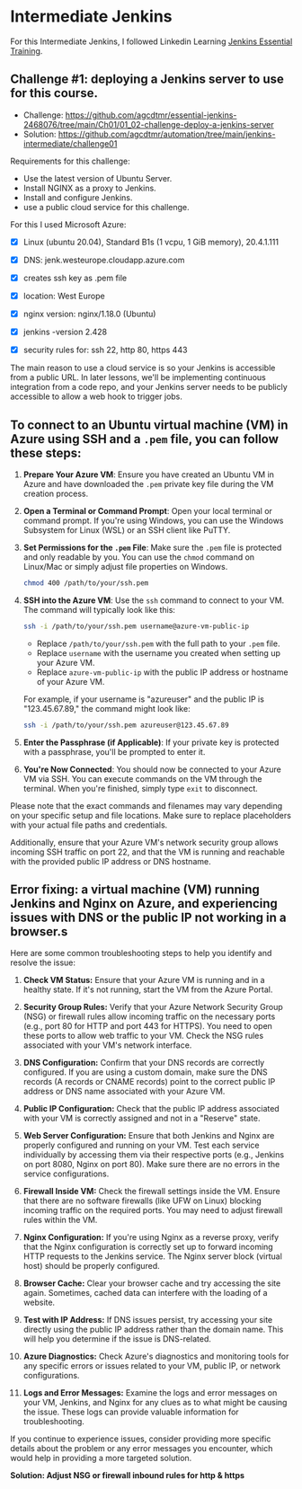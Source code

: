 # Intermediate Jenkins

For this Intermediate Jenkins, I followed Linkedin Learning [Jenkins Essential Training](https://www.linkedin.com/learning/jenkins-essential-training-17420152).

## Challenge #1: deploying a Jenkins server to use for this course. 

- Challenge: https://github.com/agcdtmr/essential-jenkins-2468076/tree/main/Ch01/01_02-challenge-deploy-a-jenkins-server
- Solution: https://github.com/agcdtmr/automation/tree/main/jenkins-intermediate/challenge01

Requirements for this challenge:

- Use the latest version of Ubuntu Server. 
- Install NGINX as a proxy to Jenkins. 
- Install and configure Jenkins. 
- use a public cloud service for this challenge.

For this I used Microsoft Azure:
- [x] Linux (ubuntu 20.04), Standard B1s (1 vcpu, 1 GiB memory), 20.4.1.111
- [x] DNS: jenk.westeurope.cloudapp.azure.com
- [x] creates ssh key as .pem file
- [x] location: West Europe
- [x] nginx version: nginx/1.18.0 (Ubuntu)
- [x] jenkins -version 2.428
- [x] security rules for: ssh 22, http 80, https 443


The main reason to use a cloud service is so your Jenkins is accessible from a public URL. In later lessons, we'll be implementing continuous integration from a code repo, and your Jenkins server needs to be publicly accessible to allow a web hook to trigger jobs. 


## To connect to an Ubuntu virtual machine (VM) in Azure using SSH and a `.pem` file, you can follow these steps:

1. **Prepare Your Azure VM**:
   Ensure you have created an Ubuntu VM in Azure and have downloaded the `.pem` private key file during the VM creation process.

2. **Open a Terminal or Command Prompt**:
   Open your local terminal or command prompt. If you're using Windows, you can use the Windows Subsystem for Linux (WSL) or an SSH client like PuTTY.

3. **Set Permissions for the `.pem` File**:
   Make sure the `.pem` file is protected and only readable by you. You can use the `chmod` command on Linux/Mac or simply adjust file properties on Windows.

   ```bash
   chmod 400 /path/to/your/ssh.pem
   ```

4. **SSH into the Azure VM**:
   Use the `ssh` command to connect to your VM. The command will typically look like this:

   ```bash
   ssh -i /path/to/your/ssh.pem username@azure-vm-public-ip
   ```

   - Replace `/path/to/your/ssh.pem` with the full path to your `.pem` file.
   - Replace `username` with the username you created when setting up your Azure VM.
   - Replace `azure-vm-public-ip` with the public IP address or hostname of your Azure VM.

   For example, if your username is "azureuser" and the public IP is "123.45.67.89," the command might look like:

   ```bash
   ssh -i /path/to/your/ssh.pem azureuser@123.45.67.89
   ```

5. **Enter the Passphrase (if Applicable)**:
   If your private key is protected with a passphrase, you'll be prompted to enter it.

6. **You're Now Connected**:
   You should now be connected to your Azure VM via SSH. You can execute commands on the VM through the terminal. When you're finished, simply type `exit` to disconnect.

Please note that the exact commands and filenames may vary depending on your specific setup and file locations. Make sure to replace placeholders with your actual file paths and credentials.

Additionally, ensure that your Azure VM's network security group allows incoming SSH traffic on port 22, and that the VM is running and reachable with the provided public IP address or DNS hostname.


## Error fixing: a virtual machine (VM) running Jenkins and Nginx on Azure, and experiencing issues with DNS or the public IP not working in a browser.s 

Here are some common troubleshooting steps to help you identify and resolve the issue:

1. **Check VM Status:** Ensure that your Azure VM is running and in a healthy state. If it's not running, start the VM from the Azure Portal.

2. **Security Group Rules:** Verify that your Azure Network Security Group (NSG) or firewall rules allow incoming traffic on the necessary ports (e.g., port 80 for HTTP and port 443 for HTTPS). You need to open these ports to allow web traffic to your VM. Check the NSG rules associated with your VM's network interface.

3. **DNS Configuration:** Confirm that your DNS records are correctly configured. If you are using a custom domain, make sure the DNS records (A records or CNAME records) point to the correct public IP address or DNS name associated with your Azure VM.

4. **Public IP Configuration:** Check that the public IP address associated with your VM is correctly assigned and not in a "Reserve" state.

5. **Web Server Configuration:** Ensure that both Jenkins and Nginx are properly configured and running on your VM. Test each service individually by accessing them via their respective ports (e.g., Jenkins on port 8080, Nginx on port 80). Make sure there are no errors in the service configurations.

6. **Firewall Inside VM:** Check the firewall settings inside the VM. Ensure that there are no software firewalls (like UFW on Linux) blocking incoming traffic on the required ports. You may need to adjust firewall rules within the VM.

7. **Nginx Configuration:** If you're using Nginx as a reverse proxy, verify that the Nginx configuration is correctly set up to forward incoming HTTP requests to the Jenkins service. The Nginx server block (virtual host) should be properly configured.

8. **Browser Cache:** Clear your browser cache and try accessing the site again. Sometimes, cached data can interfere with the loading of a website.

9. **Test with IP Address:** If DNS issues persist, try accessing your site directly using the public IP address rather than the domain name. This will help you determine if the issue is DNS-related.

10. **Azure Diagnostics:** Check Azure's diagnostics and monitoring tools for any specific errors or issues related to your VM, public IP, or network configurations.

11. **Logs and Error Messages:** Examine the logs and error messages on your VM, Jenkins, and Nginx for any clues as to what might be causing the issue. These logs can provide valuable information for troubleshooting.

If you continue to experience issues, consider providing more specific details about the problem or any error messages you encounter, which would help in providing a more targeted solution.

**Solution: Adjust NSG or firewall inbound rules for http & https**
